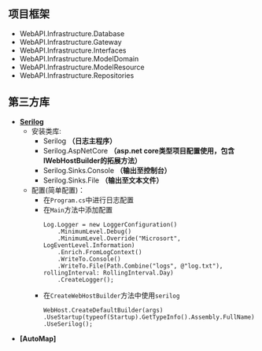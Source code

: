 

## 项目框架
- WebAPI.Infrastructure.Database
- WebAPI.Infrastructure.Gateway
- WebAPI.Infrastructure.Interfaces
- WebAPI.Infrastructure.ModelDomain
- WebAPI.Infrastructure.ModelResource
- WebAPI.Infrastructure.Repositories

## 第三方库

- **[Serilog](https://serilog.net/)**
    - 安装类库:
        - Serilog **（日志主程序）**
        - Serilog.AspNetCore **（asp.net core类型项目配置使用，包含IWebHostBuilder的拓展方法）**
        - Serilog.Sinks.Console **（输出至控制台）**
        - Serilog.Sinks.File **（输出至文本文件）**
    - 配置(简单配置)：
        - 在`Program.cs`中进行日志配置
        - 在`Main`方法中添加配置
            ```
            Log.Logger = new LoggerConfiguration()
                .MinimumLevel.Debug()
                .MinimumLevel.Override("Microsort", LogEventLevel.Information)
                .Enrich.FromLogContext()
                .WriteTo.Console()
                .WriteTo.File(Path.Combine("logs", @"log.txt"), rollingInterval: RollingInterval.Day)
                .CreateLogger();
            ```
        - 在`CreateWebHostBuilder`方法中使用`serilog`
            ```
            WebHost.CreateDefaultBuilder(args)
            .UseStartup(typeof(Startup).GetTypeInfo().Assembly.FullName)
            .UseSerilog();
            ```
- **[AutoMap]**